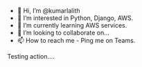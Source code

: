 - 👋 Hi, I’m @kumarlalith
- 👀 I’m interested in Python, Django, AWS.
- 🌱 I’m currently learning AWS services.
- 💞️ I’m looking to collaborate on...
- 📫 How to reach me - Ping me on Teams.

Testing action....

<!---
kumarlalith/kumarlalith is a ✨ special ✨ repository because its `README.md` (this file) appears on your GitHub profile.
You can click the Preview link to take a look at your changes.
--->

